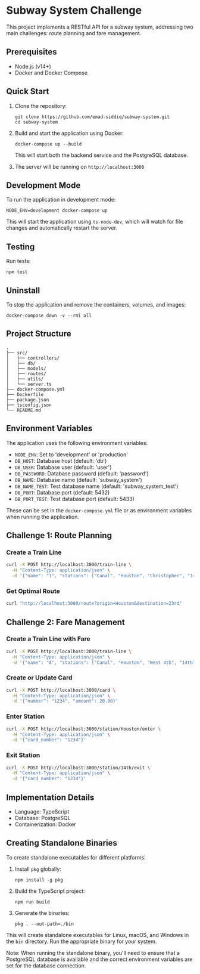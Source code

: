 # Subway System Challenge

This project implements a RESTful API for a subway system, addressing two main challenges: route planning and fare management.

## Prerequisites
- Node.js (v14+)
- Docker and Docker Compose

## Quick Start
1. Clone the repository:
   ```
   git clone https://github.com/emad-siddiq/subway-system.git
   cd subway-system
   ```

2. Build and start the application using Docker:
   ```
   docker-compose up --build
   ```

   This will start both the backend service and the PostgreSQL database.

3. The server will be running on `http://localhost:3000`

## Development Mode
To run the application in development mode:

```
NODE_ENV=development docker-compose up
```

This will start the application using `ts-node-dev`, which will watch for file changes and automatically restart the server.

## Testing
Run tests:
```
npm test
```

## Uninstall

To stop the application and remove the containers, volumes, and images:

```
docker-compose down -v --rmi all
```

## Project Structure
```
.
├── src/
│   ├── controllers/
│   ├── db/
│   ├── models/
│   ├── routes/
│   ├── utils/
│   └── server.ts
├── docker-compose.yml
├── Dockerfile
├── package.json
├── tsconfig.json
└── README.md
```

## Environment Variables
The application uses the following environment variables:

- `NODE_ENV`: Set to 'development' or 'production'
- `DB_HOST`: Database host (default: 'db')
- `DB_USER`: Database user (default: 'user')
- `DB_PASSWORD`: Database password (default: 'password')
- `DB_NAME`: Database name (default: 'subway_system')
- `DB_NAME_TEST`: Test database name (default: 'subway_system_test')
- `DB_PORT`: Database port (default: 5432)
- `DB_PORT_TEST`: Test database port (default: 5433)

These can be set in the `docker-compose.yml` file or as environment variables when running the application.

## Challenge 1: Route Planning

### Create a Train Line
```bash
curl -X POST http://localhost:3000/train-line \
  -H "Content-Type: application/json" \
  -d '{"name": "1", "stations": ["Canal", "Houston", "Christopher", "14th"]}'
```

### Get Optimal Route
```bash
curl "http://localhost:3000/route?origin=Houston&destination=23rd"
```

## Challenge 2: Fare Management

### Create a Train Line with Fare
```bash
curl -X POST http://localhost:3000/train-line \
  -H "Content-Type: application/json" \
  -d '{"name": "A", "stations": ["Canal", "Houston", "West 4th", "14th"], "fare": 2.75}'
```

### Create or Update Card
```bash
curl -X POST http://localhost:3000/card \
  -H "Content-Type: application/json" \
  -d '{"number": "1234", "amount": 20.00}'
```

### Enter Station
```bash
curl -X POST http://localhost:3000/station/Houston/enter \
  -H "Content-Type: application/json" \
  -d '{"card_number": "1234"}'
```

### Exit Station
```bash
curl -X POST http://localhost:3000/station/14th/exit \
  -H "Content-Type: application/json" \
  -d '{"card_number": "1234"}'
```

## Implementation Details

- Language: TypeScript
- Database: PostgreSQL
- Containerization: Docker

## Creating Standalone Binaries

To create standalone executables for different platforms:

1. Install `pkg` globally:
   ```
   npm install -g pkg
   ```

2. Build the TypeScript project:
   ```
   npm run build
   ```

3. Generate the binaries:
   ```
   pkg . --out-path=./bin
   ```

This will create standalone executables for Linux, macOS, and Windows in the `bin` directory. Run the appropriate binary for your system.

Note: When running the standalone binary, you'll need to ensure that a PostgreSQL database is available and the correct environment variables are set for the database connection.